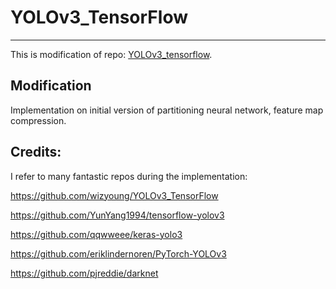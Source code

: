 #  YOLOv3_TensorFlow

-------

This is modification of repo: [YOLOv3_tensorflow](https://github.com/wizyoung/YOLOv3_TensorFlow).

## Modification

Implementation on initial version of partitioning neural network, feature map compression.

## Credits:

I refer to many fantastic repos during the implementation:

https://github.com/wizyoung/YOLOv3_TensorFlow

https://github.com/YunYang1994/tensorflow-yolov3

https://github.com/qqwweee/keras-yolo3

https://github.com/eriklindernoren/PyTorch-YOLOv3

https://github.com/pjreddie/darknet





 